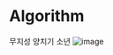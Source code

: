 # Algorithm
무지성 양치기 소년
![image](https://user-images.githubusercontent.com/99241871/168617959-a27010f1-1188-4feb-a02f-649ee8136769.png)
